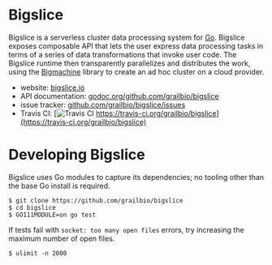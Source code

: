 # Bigslice

Bigslice is a serverless cluster data processing system for [Go](https://golang.org).
Bigslice exposes composable API
that lets the user express
data processing tasks in terms of a series of
data transformations that invoke user code.
The Bigslice runtime then
transparently parallelizes and distributes the work,
using the [Bigmachine](https://github.com/grailbio/bigmachine)
library to create an ad hoc cluster on a cloud provider.

- website: [bigslice.io](https://bigslice.io/)
- API documentation: [godoc.org/github.com/grailbio/bigslice](https://godoc.org/github.com/grailbio/bigslice)
- issue tracker: [github.com/grailbio/bigslice/issues](https://github.com/grailbio/bigslice/issues)
- Travis CI: [![Travis CI](https://travis-ci.org/grailbio/bigslice.svg) https://travis-ci.org/grailbio/bigslice](https://travis-ci.org/grailbio/bigslice)

# Developing Bigslice

Bigslice uses Go modules to capture its dependencies;
no tooling other than the base Go install is required.
```
$ git clone https://github.com/grailbio/bigslice
$ cd bigslice
$ GO111MODULE=on go test
```

If tests fail with `socket: too many open files` errors, try increasing the maximum number of open files.
```
$ ulimit -n 2000
```
